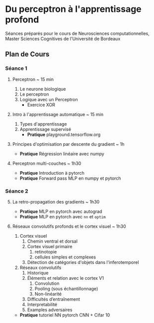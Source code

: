 # Du perceptron à l'apprentissage profond
Séances préparés pour le cours de Neurosciences computationnelles, Master Sciences Cognitives de l'Université de Bordeaux

## Plan de Cours
### Séance 1
1. Perceptron ~ 15 min
    1. Le neurone biologique
    2. Le perceptron
    3. Logique avec un Perceptron
        * Exercice XOR

2. Intro à l'apprentissage automatique ~ 15 min
    1. Types d'apprentissage
    2. Apprentissage supervisé
        * **Pratique** playground.tensorflow.org

3. Principes d'optimisation par descente du gradient ~ 1h
    * **Pratique** Régression linéaire avec numpy

4. Perceptron multi-couches ~ 1h30
    * **Pratique** Introduction à pytorch
    * **Pratique** Forward pass MLP en numpy et pytorch

### Séance 2
5. La retro-propagation des gradients ~ 1h30
    * **Pratique** MLP en pytorch avec autograd
    * **Pratique** MLP en pytorch avec `nn` et `optim`

6. Réseaux convolutifs profonds et le cortex visuel ~ 1h30
    1. Cortex visuel
        1. Chemin ventral et dorsal
        1. Cortex visuel primaire    
            1. retinotopie
            2. cellules simples et complexes
        3. Détection de catégories d'objets dans l'inferotemporel
    2. Réseaux convolutifs
        1. Historique
        2. Éléments et relation avec le cortex V1
            1. Convolution
            2. Pooling (sous échantillonnage)
            3. Non-linéarité
        3. Difficultés d’entraînement
        4. Interpretabilité
        5. Examples adversaires
    * **Pratique** tutoriel NN pytorch CNN + Cifar 10
